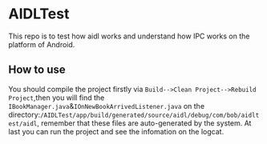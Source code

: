 # AIDLTest
This repo is to test how aidl works and understand how IPC works on the platform of Android.

## How to use
You should compile the project firstly via `Build-->Clean Project-->Rebuild Project`,then you will find the `IBookManager.java`&`IOnNewBookArrivedListener.java` on the directory:`/AIDLTest/app/build/generated/source/aidl/debug/com/bob/aidltest/aidl`,
remember that these files are auto-generated by the system. At last you can run the project and see the infomation on the logcat.
